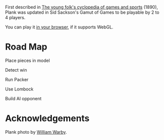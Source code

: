 First described in [The young folk's cyclopedia of games and sports][rules] (1890), Plank was updated in Sid Sackson's Gamut of Games to be playable by 2 to 4 players.

You can play it [in your browser][play], if it supports WebGL.

Road Map
========
Place pieces in model

Detect win

Run Packer

Use Lombock

Build AI opponent

Acknowledgements
================
Plank photo by [William Warby][flickr].

[flickr]: http://www.flickr.com/photos/wwarby/5107352384/
[rules]: http://www.archive.org/stream/youngfolkscyclop00chamiala#page/540/mode/2up
[play]: http://donkirkby.github.io/plank/play/

